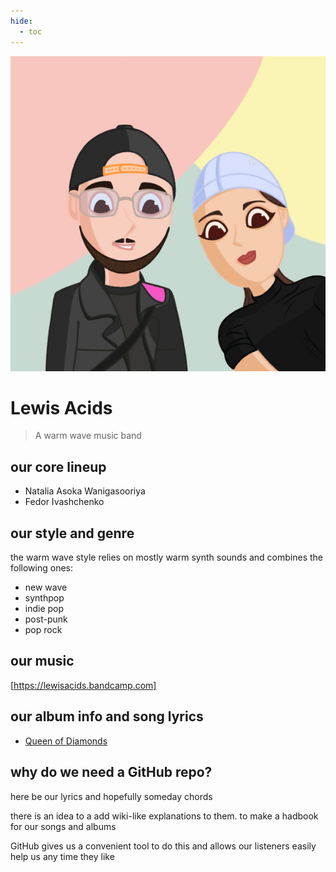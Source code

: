 ```yaml
---
hide:
  - toc
---
```


![Lewis Acids - a warm wave music band](images/lewis_acids_by_Ahmad.jpg)

# Lewis Acids

> A warm wave music band

## our core lineup
* Natalia Asoka Wanigasooriya
* Fedor Ivashchenko

## our style and genre
the warm wave style relies on mostly warm synth sounds and combines the following ones:
* new wave
* synthpop
* indie pop
* post-punk
* pop rock

## our music
[https://lewisacids.bandcamp.com]

## our album info and song lyrics
* [Queen of Diamonds](https://lewisacids.github.io/queen-of-diamonds)

## why do we need a GitHub repo?
here be our lyrics and hopefully someday chords

there is an idea to a add wiki-like explanations to them. to make a hadbook for our songs and albums

GitHub gives us a convenient tool to do this and allows our listeners easily help us any time they like
